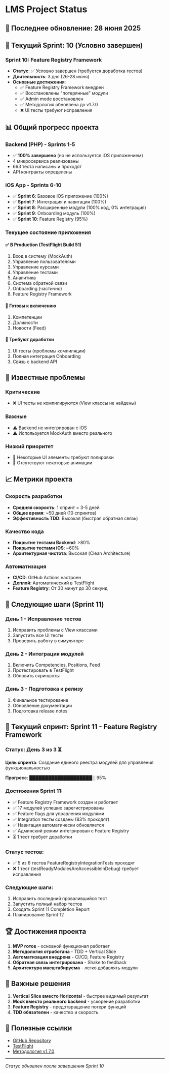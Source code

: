 # LMS Project Status

## 📅 Последнее обновление: 28 июня 2025

## 🎯 Текущий Sprint: 10 (Условно завершен)

### Sprint 10: Feature Registry Framework
- **Статус**: ✅ Условно завершен (требуется доработка тестов)
- **Длительность**: 3 дня (26-28 июня)
- **Основные достижения**:
  - ✅ Feature Registry Framework внедрен
  - ✅ Восстановлены "потерянные" модули
  - ✅ Admin mode восстановлен
  - ✅ Методология обновлена до v1.7.0
  - ❌ UI тесты требуют исправления

## 📊 Общий прогресс проекта

### Backend (PHP) - Sprints 1-5
- ✅ **100% завершено** (но не используется iOS приложением)
- 4 микросервиса реализованы
- 663 теста написаны и проходят
- API контракты определены

### iOS App - Sprints 6-10
- ✅ **Sprint 6**: Базовое iOS приложение (100%)
- ✅ **Sprint 7**: Интеграция и навигация (100%)
- ✅ **Sprint 8**: Расширенные модули (100% код, 0% интеграция)
- ✅ **Sprint 9**: Onboarding модуль (100%)
- ✅ **Sprint 10**: Feature Registry (95%)

### Текущее состояние приложения

#### ✅ В Production (TestFlight Build 51)
1. Вход в систему (MockAuth)
2. Управление пользователями
3. Управление курсами
4. Управление тестами
5. Аналитика
6. Система обратной связи
7. Onboarding (частично)
8. Feature Registry Framework

#### 🔄 Готовы к включению
1. Компетенции
2. Должности
3. Новости (Feed)

#### 🚧 Требуют доработки
1. UI тесты (проблемы компиляции)
2. Полная интеграция Onboarding
3. Связь с backend API

## 🐛 Известные проблемы

### Критические
- ❌ UI тесты не компилируются (View классы не найдены)

### Важные
- ⚠️ Backend не интегрирован с iOS
- ⚠️ Используется MockAuth вместо реального

### Низкий приоритет
- 📝 Некоторые UI элементы требуют полировки
- 📝 Отсутствуют некоторые анимации

## 📈 Метрики проекта

### Скорость разработки
- **Средняя скорость**: 1 спринт = 3-5 дней
- **Общее время**: ~50 дней (10 спринтов)
- **Эффективность TDD**: Высокая (быстрая обратная связь)

### Качество кода
- **Покрытие тестами Backend**: >80%
- **Покрытие тестами iOS**: ~60%
- **Архитектурная чистота**: Высокая (Clean Architecture)

### Автоматизация
- **CI/CD**: GitHub Actions настроен
- **Деплой**: Автоматический в TestFlight
- **Feature Registry**: От 30 минут до 30 секунд

## 🎯 Следующие шаги (Sprint 11)

### День 1 - Исправление тестов
1. Исправить проблемы с View классами
2. Запустить все UI тесты
3. Проверить работу в симуляторе

### День 2 - Интеграция модулей
1. Включить Competencies, Positions, Feed
2. Протестировать в TestFlight
3. Обновить скриншоты

### День 3 - Подготовка к релизу
1. Финальное тестирование
2. Обновление документации
3. Подготовка release notes

## 🚀 Текущий спринт: Sprint 11 - Feature Registry Framework

### Статус: День 3 из 3 ⏳

**Цель спринта**: Создание единого реестра модулей для управления функциональностью

**Прогресс**: ████████████████████░ 95%

### Достижения Sprint 11:
- ✅ Feature Registry Framework создан и работает
- ✅ 17 модулей успешно зарегистрированы
- ✅ Feature flags для управления модулями
- ✅ Integration тесты созданы (83% проходят)
- ✅ Навигация автоматически обновляется
- ✅ Админский режим интегрирован с Feature Registry
- ⏳ 1 тест требует доработки

### Статус тестов:
- ✅ 5 из 6 тестов FeatureRegistryIntegrationTests проходят
- ❌ 1 тест (testReadyModulesAreAccessibleInDebug) требует исправления

### Следующие шаги:
1. Исправить последний провалившийся тест
2. Запустить полный набор тестов
3. Создать Sprint 11 Completion Report
4. Планирование Sprint 12

## 🏆 Достижения проекта

1. **MVP готов** - основной функционал работает
2. **Методология отработана** - TDD + Vertical Slice
3. **Автоматизация внедрена** - CI/CD, Feature Registry
4. **Обратная связь интегрирована** - Shake to feedback
5. **Архитектура масштабируема** - легко добавлять модули

## 📝 Важные решения

1. **Vertical Slice вместо Horizontal** - быстрее видимый результат
2. **Mock вместо реального backend** - ускорение разработки
3. **Feature Registry** - предотвращение потери функций
4. **TDD обязателен** - качество и скорость

## 🔗 Полезные ссылки

- [GitHub Repository](https://github.com/is921966/lms_docs)
- [TestFlight](https://testflight.apple.com/join/8vlxHq3e)
- [Методология v1.7.0](.cursorrules)

---
*Статус обновлен после завершения Sprint 10*
